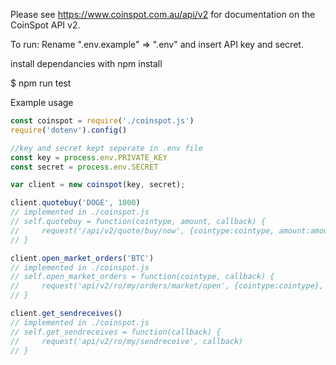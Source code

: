 Please see https://www.coinspot.com.au/api/v2 for documentation on the CoinSpot API v2.

To run:
Rename ".env.example" => ".env" and insert API key and secret.

install dependancies with npm install

$ npm run test

Example usage

```javascript
const coinspot = require('./coinspot.js')
require('dotenv').config()

//key and secret kept seperate in .env file
const key = process.env.PRIVATE_KEY
const secret = process.env.SECRET

var client = new coinspot(key, secret);

client.quotebuy('DOGE', 1000)
// implemented in ./coinspot.js
// self.quotebuy = function(cointype, amount, callback) {
//     request('/api/v2/quote/buy/now', {cointype:cointype, amount:amount}, callback);
// }

client.open_market_orders('BTC')
// implemented in ./coinspot.js
// self.open_market_orders = function(cointype, callback) {
//     request('api/v2/ro/my/orders/market/open', {cointype:cointype}, callback);
// }

client.get_sendreceives()
// implemented in ./coinspot.js
// self.get_sendreceives = function(callback) {
//     request('api/v2/ro/my/sendreceive', callback)
// }
```
